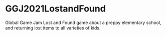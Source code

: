 # GGJ2021LostandFound
Global Game Jam Lost and Found game about a preppy elementary school, and returning lost items to all varieties of kids.
